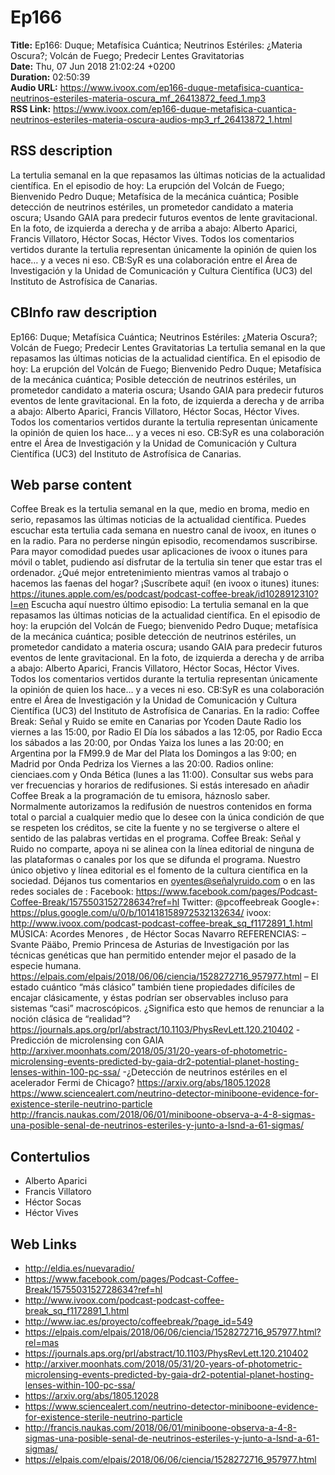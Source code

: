 # Ep166  
**Title:** Ep166: Duque; Metafísica Cuántica; Neutrinos Estériles: ¿Materia Oscura?; Volcán de Fuego; Predecir Lentes Gravitatorias  
**Date:** Thu, 07 Jun 2018 21:02:24 +0200  
**Duration:** 02:50:39  
**Audio URL:** https://www.ivoox.com/ep166-duque-metafisica-cuantica-neutrinos-esteriles-materia-oscura_mf_26413872_feed_1.mp3  
**RSS Link:** https://www.ivoox.com/ep166-duque-metafisica-cuantica-neutrinos-esteriles-materia-oscura-audios-mp3_rf_26413872_1.html  

## RSS description
La tertulia semanal en la que repasamos las últimas noticias de la actualidad científica. En el episodio de hoy: La erupción del Volcán de Fuego; Bienvenido Pedro Duque; Metafísica de la mecánica cuántica; Posible detección de neutrinos estériles, un prometedor candidato a materia oscura; Usando GAIA para predecir futuros eventos de lente gravitacional. En la foto, de izquierda a derecha y de arriba a abajo: Alberto Aparici, Francis Villatoro, Héctor Socas, Héctor Vives.  Todos los comentarios vertidos durante la tertulia representan únicamente la opinión de quien los hace… y a veces ni eso. CB:SyR es una colaboración entre el Área de Investigación y la Unidad de Comunicación y Cultura Científica (UC3) del Instituto de Astrofísica de Canarias.

## CBInfo raw description
Ep166: Duque; Metafísica Cuántica; Neutrinos Estériles: ¿Materia Oscura?; Volcán de Fuego; Predecir Lentes Gravitatorias
La tertulia semanal en la que repasamos las últimas noticias de la actualidad científica. En el episodio de hoy: La erupción del Volcán de Fuego; Bienvenido Pedro Duque; Metafísica de la mecánica cuántica; Posible detección de neutrinos estériles, un prometedor candidato a materia oscura; Usando GAIA para predecir futuros eventos de lente gravitacional. En la foto, de izquierda a derecha y de arriba a abajo: Alberto Aparici, Francis Villatoro, Héctor Socas, Héctor Vives.  Todos los comentarios vertidos durante la tertulia representan únicamente la opinión de quien los hace… y a veces ni eso. CB:SyR es una colaboración entre el Área de Investigación y la Unidad de Comunicación y Cultura Científica (UC3) del Instituto de Astrofísica de Canarias.


## Web parse content
Coffee Break es la tertulia semanal en la que, medio en broma, medio en serio, repasamos las últimas noticias de la actualidad científica. Puedes escuchar esta tertulia cada semana en nuestro canal de ivoox, en itunes o en la radio. Para no perderse ningún episodio, recomendamos suscribirse. Para mayor comodidad puedes usar aplicaciones de ivoox o itunes para móvil o tablet, pudiendo así disfrutar de la tertulia sin tener que estar tras el ordenador. ¿Qué mejor entretenimiento mientras vamos al trabajo o hacemos las faenas del hogar? ¡Suscríbete aquí! (en ivoox o itunes) itunes: https://itunes.apple.com/es/podcast/podcast-coffee-break/id1028912310?l=en Escucha aquí nuestro último episodio: La tertulia semanal en la que repasamos las últimas noticias de la actualidad científica. En el episodio de hoy: la erupción del Volcán de Fuego; bienvenido Pedro Duque; metafísica de la mecánica cuántica; posible detección de neutrinos estériles, un prometedor candidato a materia oscura; usando GAIA para predecir futuros eventos de lente gravitacional. En la foto, de izquierda a derecha y de arriba a abajo: Alberto Aparici, Francis Villatoro, Héctor Socas, Héctor Vives. Todos los comentarios vertidos durante la tertulia representan únicamente la opinión de quien los hace… y a veces ni eso. CB:SyR es una colaboración entre el Área de Investigación y la Unidad de Comunicación y Cultura Científica (UC3) del Instituto de Astrofísica de Canarias. En la radio: Coffee Break: Señal y Ruido se emite en Canarias por Ycoden Daute Radio los viernes a las 15:00, por Radio El Día los sábados a las 12:05, por Radio Ecca los sábados a las 20:00, por Ondas Yaiza los lunes a las 20:00; en Argentina por la FM99.9 de Mar del Plata los Domingos a las 9:00; en Madrid por Onda Pedriza los Viernes a las 20:00. Radios online: cienciaes.com y Onda Bética (lunes a las 11:00). Consultar sus webs para ver frecuencias y horarios de redifusiones. Si estás interesado en añadir Coffee Break a la programación de tu emisora, háznoslo saber. Normalmente autorizamos la redifusión de nuestros contenidos en forma total o parcial a cualquier medio que lo desee con la única condición de que se respeten los créditos, se cite la fuente y no se tergiverse o altere el sentido de las palabras vertidas en el programa. Coffee Break: Señal y Ruido no comparte, apoya ni se alinea con la línea editorial de ninguna de las plataformas o canales por los que se difunda el programa. Nuestro único objetivo y línea editorial es el fomento de la cultura científica en la sociedad. Déjanos tus comentarios en oyentes@señalyruido.com o en las redes sociales de : Facebook: https://www.facebook.com/pages/Podcast-Coffee-Break/1575503152728634?ref=hl Twitter: @pcoffeebreak Google+: https://plus.google.com/u/0/b/101418158972532132634/ ivoox: http://www.ivoox.com/podcast-podcast-coffee-break_sq_f1172891_1.html MÚSICA: Acordes Menores , de Héctor Socas Navarro REFERENCIAS: – Svante Pääbo, Premio Princesa de Asturias de Investigación por las técnicas genéticas que han permitido entender mejor el pasado de la especie humana. https://elpais.com/elpais/2018/06/06/ciencia/1528272716_957977.html – El estado cuántico “más clásico” también tiene propiedades difíciles de encajar clásicamente, y éstas podrían ser observables incluso para sistemas “casi” macroscópicos. ¿Significa esto que hemos de renunciar a la noción clásica de “realidad”? https://journals.aps.org/prl/abstract/10.1103/PhysRevLett.120.210402 -Predicción de microlensing con GAIA http://arxiver.moonhats.com/2018/05/31/20-years-of-photometric-microlensing-events-predicted-by-gaia-dr2-potential-planet-hosting-lenses-within-100-pc-ssa/ -¿Detección de neutrinos estériles en el acelerador Fermi de Chicago? https://arxiv.org/abs/1805.12028 https://www.sciencealert.com/neutrino-detector-miniboone-evidence-for-existence-sterile-neutrino-particle http://francis.naukas.com/2018/06/01/miniboone-observa-a-4-8-sigmas-una-posible-senal-de-neutrinos-esteriles-y-junto-a-lsnd-a-61-sigmas/

## Contertulios
- Alberto Aparici
- Francis Villatoro
- Héctor Socas
- Héctor Vives
## Web Links
- http://eldia.es/nuevaradio/
- https://www.facebook.com/pages/Podcast-Coffee-Break/1575503152728634?ref=hl
- http://www.ivoox.com/podcast-podcast-coffee-break_sq_f1172891_1.html
- http://www.iac.es/proyecto/coffeebreak/?page_id=549
- https://elpais.com/elpais/2018/06/06/ciencia/1528272716_957977.html?rel=mas
- https://journals.aps.org/prl/abstract/10.1103/PhysRevLett.120.210402
- http://arxiver.moonhats.com/2018/05/31/20-years-of-photometric-microlensing-events-predicted-by-gaia-dr2-potential-planet-hosting-lenses-within-100-pc-ssa/
- https://arxiv.org/abs/1805.12028
- https://www.sciencealert.com/neutrino-detector-miniboone-evidence-for-existence-sterile-neutrino-particle
- http://francis.naukas.com/2018/06/01/miniboone-observa-a-4-8-sigmas-una-posible-senal-de-neutrinos-esteriles-y-junto-a-lsnd-a-61-sigmas/
- https://elpais.com/elpais/2018/06/06/ciencia/1528272716_957977.html
